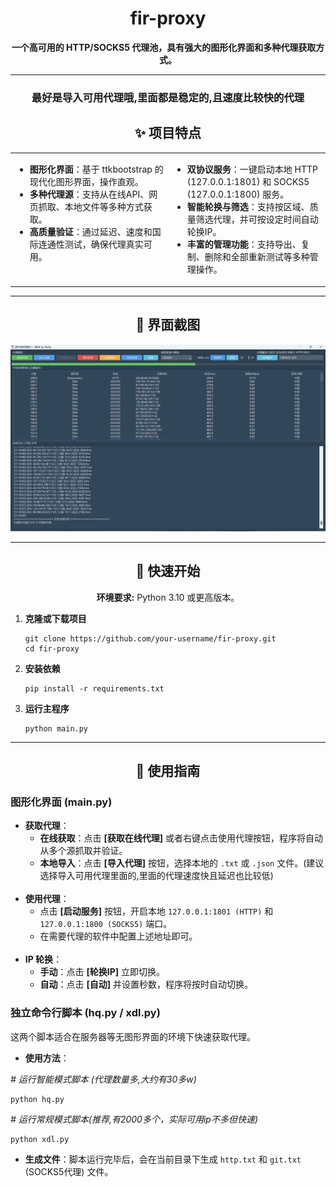 <div align="center">
  <h1>fir-proxy</h1>
  <p><strong>一个高可用的 HTTP/SOCKS5 代理池，具有强大的图形化界面和多种代理获取方式。</strong></p>
  <p>
   
  </p>
</div>

<hr/><h3 align="center">最好是导入可用代理哦,里面都是稳定的,且速度比较快的代理</h3>

<h2 align="center"> ✨ 项目特点 </h2>

<table border="0" cellpadding="10" cellspacing="0" width="100%">
  <tr valign="top">
    <td width="50%">
      <ul>
        <li><b>图形化界面</b>：基于 ttkbootstrap 的现代化图形界面，操作直观。</li>
        <li><b>多种代理源</b>：支持从在线API、网页抓取、本地文件等多种方式获取。</li>
        <li><b>高质量验证</b>：通过延迟、速度和国际连通性测试，确保代理真实可用。</li>
      </ul>
    </td>
    <td width="50%">
      <ul>
        <li><b>双协议服务</b>：一键启动本地 HTTP (127.0.0.1:1801) 和 SOCKS5 (127.0.0.1:1800) 服务。</li>
        <li><b>智能轮换与筛选</b>：支持按区域、质量筛选代理，并可按设定时间自动轮换IP。</li>
        <li><b>丰富的管理功能</b>：支持导出、复制、删除和全部重新测试等多种管理操作。</li>
      </ul>
    </td>
  </tr>
</table>

<hr/>

<h2 align="center"> 📸 界面截图 </h2>
<img src=https://github.com/11firefly11/fir-proxy/blob/main/img/代理池.png>
<p align="center">
  
</p>

<hr/>

<h2 align="center"> 🚀 快速开始 </h2>

<div align="center">
  <p><strong>环境要求:</strong> Python 3.10 或更高版本。</p>
</div>

<ol>
  <li>
    <strong>克隆或下载项目</strong>
<pre><code>git clone https://github.com/your-username/fir-proxy.git
cd fir-proxy</code></pre>
  </li>
  <li>
    <strong>安装依赖</strong>
<pre><code>pip install -r requirements.txt</code></pre>
  </li>
  <li>
    <strong>运行主程序</strong>
<pre><code>python main.py</code></pre>
  </li>
</ol>

<hr/>

<h2 align="center"> 📖 使用指南 </h2>

<h3 align="left">图形化界面 (main.py)</h3>

<ul>
  <li><b>获取代理</b>：
    <ul>
      <li><b>在线获取</b>：点击 <b>[获取在线代理]</b> 或者右键点击使用代理按钮，程序将自动从多个源抓取并验证。</li>
      <li><b>本地导入</b>：点击 <b>[导入代理]</b> 按钮，选择本地的 <code>.txt</code> 或 <code>.json</code> 文件。(建议选择导入可用代理里面的,里面的代理速度快且延迟也比较低)</li>
    </ul>
  </li>
  <br/>
  <li><b>使用代理</b>：
    <ul>
      <li>点击 <b>[启动服务]</b> 按钮，开启本地 <code>127.0.0.1:1801 (HTTP)</code> 和 <code>127.0.0.1:1800 (SOCKS5)</code> 端口。</li>
      <li>在需要代理的软件中配置上述地址即可。</li>
    </ul>
  </li>
  <br/>
  <li><b>IP 轮换</b>：
    <ul>
      <li><b>手动</b>：点击 <b>[轮换IP]</b> 立即切换。</li>
      <li><b>自动</b>：点击 <b>[自动]</b> 并设置秒数，程序将按时自动切换。</li>
    </ul>
  </li>
</ul>

<h3 align="left">独立命令行脚本 (hq.py / xdl.py)</h3>
<p>这两个脚本适合在服务器等无图形界面的环境下快速获取代理。</p>

<ul>
  <li><b>使用方法</b>：</li>
</ul>
<p><i># 运行智能模式脚本 (代理数量多,大约有30多w)</i></p>
<pre><code>python hq.py</code></pre>

<p><i># 运行常规模式脚本(推荐,有2000多个，实际可用ip不多但快速)</i></p>
<pre><code>python xdl.py</code></pre>

<ul>
  <li><b>生成文件</b>：脚本运行完毕后，会在当前目录下生成 <code>http.txt</code> 和 <code>git.txt</code> (SOCKS5代理) 文件。</li>
</ul>
